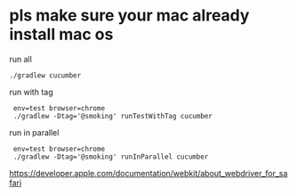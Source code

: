 ##
# pls make sure your mac already install mac os


run all
```
./gradlew cucumber
```
run with tag
```$xslt
 env=test browser=chrome 
 ./gradlew -Dtag='@smoking' runTestWithTag cucumber
```
run in parallel
```
 env=test browser=chrome 
 ./gradlew -Dtag='@smoking' runInParallel cucumber
```
https://developer.apple.com/documentation/webkit/about_webdriver_for_safari

